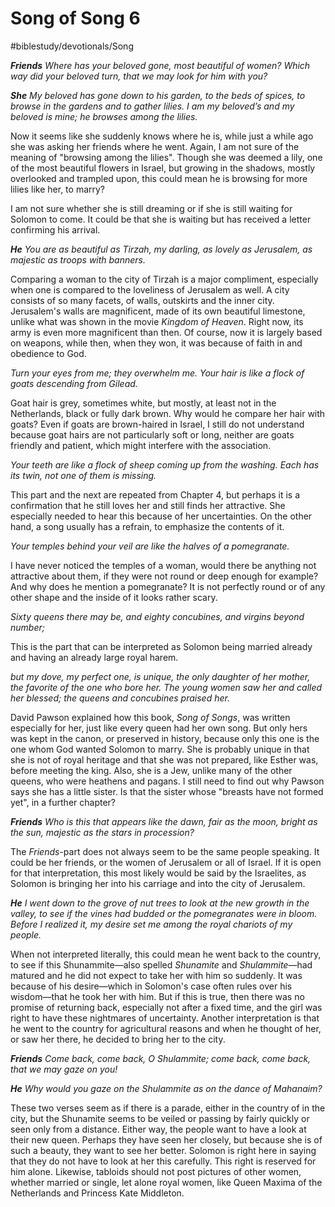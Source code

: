 # Song of Song 6
#biblestudy/devotionals/Song

***Friends***
*Where has your beloved gone,*
*most beautiful of women?*
*Which way did your beloved turn,*
*that we may look for him with you?*

***She***
*My beloved has gone down to his garden,*
*to the beds of spices,*
*to browse in the gardens*
*and to gather lilies.*
*I am my beloved’s and my beloved is mine;*
*he browses among the lilies.*

Now it seems like she suddenly knows where he is, while just a while ago she was asking her friends where he went. 
Again, I am not sure of the meaning of "browsing among the lilies". Though she was deemed a lily, one of the most beautiful flowers in Israel, but growing in the shadows, mostly overlooked and trampled upon,
this could mean he is browsing for more lilies like her, to marry? 

I am not sure whether she is still dreaming or if she is still waiting for Solomon to come. It could be that she is waiting but has received a letter confirming his arrival. 

***He***
*You are as beautiful as Tirzah, my darling,*
*as lovely as Jerusalem,*
*as majestic as troops with banners.*

Comparing a woman to the city of Tirzah is a major compliment, especially when one is compared to the loveliness of Jerusalem as well. A city consists of so many facets, of walls, outskirts and the inner city. Jerusalem's walls are magnificent, made of its own beautiful limestone, unlike what was shown in the movie *Kingdom of Heaven*.
Right now, its army is even more magnificent than then. Of course, now it is largely based on weapons, while then, when they won, it was because of faith in and obedience to God. 

*Turn your eyes from me;*
*they overwhelm me.*
*Your hair is like a flock of goats*
*descending from Gilead.*

Goat hair is grey, sometimes white, but mostly, at least not in the Netherlands, black or fully dark brown. Why would he compare her hair with goats? Even if goats are brown-haired in Israel, I still do not understand because goat hairs are not particularly soft or long, neither are goats friendly and patient, which might interfere with the association. 

*Your teeth are like a flock of sheep*
*coming up from the washing.*
*Each has its twin,*
*not one of them is missing.*

This part and the next are repeated from Chapter 4, but perhaps it is a confirmation that he still loves her and still finds her attractive. She especially needed to hear this because of her uncertainties. 
On the other hand, a song usually has a refrain, to emphasize the contents of it. 

*Your temples behind your veil*
*are like the halves of a pomegranate.*

I have never noticed the temples of a woman, would there be anything not attractive about them, if they were not round or deep enough for example?
And why does he mention a pomegranate? It is not perfectly round or of any other shape and the inside of it looks rather scary.

*Sixty queens there may be,*
*and eighty concubines,*
*and virgins beyond number;*

This is the part that can be interpreted as Solomon being married already and having an already large royal harem.

*but my dove, my perfect one, is unique,*
*the only daughter of her mother,*
*the favorite of the one who bore her.*
*The young women saw her and called her blessed;*
*the queens and concubines praised her.*

David Pawson explained how this book, *Song of Songs*, was written especially for her, just like every queen had her own song. But only hers was kept in the canon, or preserved in history, because only this one is the one whom God wanted Solomon to marry. 
She is probably unique in that she is not of royal heritage and that she was not prepared, like Esther was, before meeting the king. Also, she is a Jew, unlike many of the other queens, who were heathens and pagans. 
I still need to find out why Pawson says she has a little sister. Is that the sister whose "breasts have not formed yet", in a further chapter? 

***Friends***
*Who is this that appears like the dawn,*
*fair as the moon, bright as the sun,*
*majestic as the stars in procession?*

The *Friends*-part does not always seem to be the same people speaking. It could be her friends, or the women of Jerusalem or all of Israel. If it is open for that interpretation, this most likely would be said by the Israelites, as Solomon is bringing her into his carriage and into the city of Jerusalem.

***He***
*I went down to the grove of nut trees*
*to look at the new growth in the valley,*
*to see if the vines had budded*
*or the pomegranates were in bloom.*
*Before I realized it,*
*my desire set me among the royal chariots of my people.*

When not interpreted literally, this could mean he went back to the country, to see if this Shunammite—also spelled *Shunamite* and *Shulammite*—had matured and he did not expect to take her with him so suddenly. It was because of his desire—which in Solomon's case often rules over his wisdom—that he took her with him. 
But if this is true, then there was no promise of returning back, especially not after a fixed time, and the girl was right to have these nightmares of uncertainty.
Another interpretation is that he went to the country for agricultural reasons and when he thought of her, or saw her there, he decided to bring her to the city. 

***Friends***
*Come back, come back, O Shulammite;*
*come back, come back, that we may gaze on you!*

***He***
*Why would you gaze on the Shulammite*
*as on the dance of Mahanaim?*

These two verses seem as if there is a parade, either in the country of in the city, but the Shunamite seems to be veiled or passing by fairly quickly or seen only from a distance. Either way, the people want to have a look at their new queen. Perhaps they have seen her closely, but because she is of such a beauty, they want to see her better. 
Solomon is right here in saying that they do not have to look at her this carefully. This right is reserved for him alone. 
Likewise, tabloids should not post pictures of other women, whether married or single, let alone royal women, like Queen Maxima of the Netherlands and Princess Kate Middleton. 
